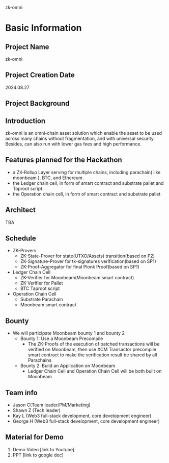 zk-omni
# Basic Information

## Project Name

zk-omni

## Project Creation Date

2024.08.27

## Project Background
## Introduction

zk-omni is an omni-chain asset solution which enable the asset to be used across many chains without fragmentation, and with universal security.
Besides, can also run with lower gas fees and high performance.

## Features planned for the Hackathon

- a ZK-Rollup Layer serving for multiple chains, including parachain( like moonbeam ), BTC, and Ethereum.
- the Ledger chain cell, in form of smart contract and substrate pallet and Taproot script.
- the Operation chain cell,  in form of smart contract and substrate pallet

## Architect
TBA

## Schedule

- ZK-Provers
    - ZK-State-Prover for state(UTXO/Assets) transition(based on P2)
    - ZK-Signature-Prover for tx-signatures verification(based on SP1)
    - ZK-Proof-Aggregator for final Plonk Proof(based on SP1)
- Ledger Chain Cell
    - ZK-Verifier for Moonbeam(Moonbeam smart contract)
    - ZK-Verifier for Pallet
    - BTC Taproot script
- Operation Chain Cell
    - Substrate Parachain
    - Moonbeam smart contract

## Bounty

- We will participate Moonbeam bounty 1 and bounty 2
    - Bounty 1: Use a Moonbeam Precompile
        - The ZK-Proofs of the execution of batched transactions will be verified on Moonbeam, then use XCM Transactor precompile smart contract to make the verification result be shared by all Parachains
    - Bounty 2: Build an Application on Moonbeam
        - Ledger Chain Cell and Operation Chain Cell will be both built on Moonbeam

## Team info

- Jason C(Team leader/PM/Marketing)
- Shawn Z (Tech leader)
- Kay L (Web3 full-stack development, core development engineer)
- George H (Web3 full-stack development, core development engineer)

## Material for Demo

1. Demo Video [link to Youtube]
2. PPT [link to google doc]
